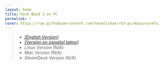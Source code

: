 ```yaml
---
layout: home
title: Rock Band 3 on PC
permalink: /
cover: https://raw.githubusercontent.com/hmxmilohax/rb3-pc/main/assets/images/banners/rb3dx.png
---
```


> * [_[English Version]_](https://hmxmilohax.github.io/rb3-pc/english/intro/)  
> * [_[Versión en español latino]_](https://hmxmilohax.github.io/rb3-pc/espanol/intro/)  
> * _Linux Version_ (N/A)  
> * _Mac Version_ (N/A)  
> * _SteamDeck Version_ (N/A)  